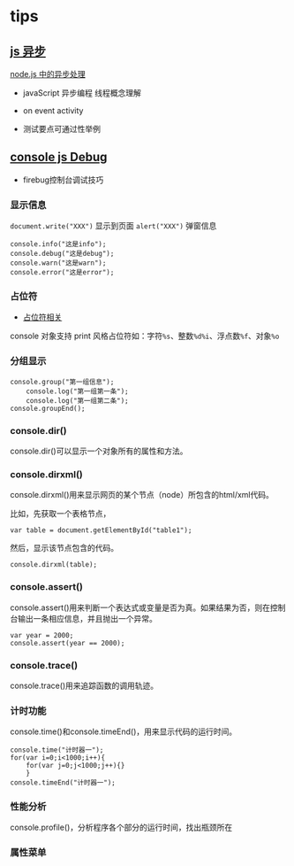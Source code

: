 # tips



## [js 异步](https://kb.cnblogs.com/page/95090/)
[node.js 中的异步处理](https://cnodejs.org/topic/54acfbb5ce87bace2444cbfb)

- javaScript 异步编程  线程概念理解


- on event activity


- 测试要点可通过性举例





## [console js Debug](http://www.cnblogs.com/see7di/archive/2011/11/21/2257442.html)

- firebug控制台调试技巧

### 显示信息

`document.write("XXX")`	显示到页面
`alert("XXX")`			弹窗信息
	
	console.info("这是info");
	console.debug("这是debug");
	console.warn("这是warn");
	console.error("这是error");


### 占位符
- [占位符相关](/Note0723.md)  

console 对象支持 print 风格占位符如：字符`%s`、整数`%d%i`、浮点数`%f`、对象`%o`


### 分组显示

	console.group("第一组信息");
		console.log("第一组第一条");
		console.log("第一组第二条");
	console.groupEnd();


### console.dir()

console.dir()可以显示一个对象所有的属性和方法。


### console.dirxml()

console.dirxml()用来显示网页的某个节点（node）所包含的html/xml代码。


比如，先获取一个表格节点，

	var table = document.getElementById("table1");

然后，显示该节点包含的代码。

	console.dirxml(table);


### console.assert()

console.assert()用来判断一个表达式或变量是否为真。如果结果为否，则在控制台输出一条相应信息，并且抛出一个异常。

	var year = 2000;
	console.assert(year == 2000);


### console.trace() 

console.trace()用来追踪函数的调用轨迹。


### 计时功能

console.time()和console.timeEnd()，用来显示代码的运行时间。

	console.time("计时器一");
	for(var i=0;i<1000;i++){
		for(var j=0;j<1000;j++){}
		}
	console.timeEnd("计时器一");

### 性能分析

console.profile()，分析程序各个部分的运行时间，找出瓶颈所在


### 属性菜单

